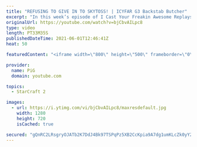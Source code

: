 ```yaml
---
title: "REFUSING TO GIVE IN TO SKYTOSS! | ICYFAR G3 Backstab Butcher"
excerpt: "In this week’s episode of I Cast Your Freakin Awesome Replays (ICYFAR) players sent in their StarCraft 2 replays where they backstab and harass their opponent as much as possible (Backstab Butcher)! Here’s a fun game of protoss versus protoss completing the challenge in humorous fashion.  Soo vs Fantasy:"
originalUrl: https://youtube.com/watch?v=bjCbvAILpc8
type: video
length: PT33M35S
publishedDateTime: 2021-06-01T12:46:41Z
heat: 50

featuredContent: "<iframe width=\"800\" height=\"500\" frameborder=\"0\" src=\"https://www.youtube.com/embed/bjCbvAILpc8\" allow=\"accelerometer; autoplay; encrypted-media; gyroscope; picture-in-picture\" allowfullscreen></iframe>"

provider:
  name: PiG
  domain: youtube.com

topics:
  - StarCraft 2

images:
  - url: https://i.ytimg.com/vi/bjCbvAILpc8/maxresdefault.jpg
    width: 1280
    height: 720
    isCached: true

secured: "gQnRC2LRsgryOJATb2K7DdJ4Bk97TSPqPz5XB2CcKpia9A7dg1umKLcZk0yY2s95qhaKCAtC+IxWCfbFE3vIfL027noJmIvNpWlDs+Hf5JR0YfR9nEA+g/IXN5wv3Qy76gvMQqAB8jzv+1APZHbvNI3R+ZjxlBAyGqeVZlw+3B8OLwwcJZTzMVijNeDJdUwRJ8IpJgY8qMIOO9roHl8GV2ixHHJPRgCKg4s8iZivsfbUIpPgr5bbRVLhCXg+E602x6l98pZpBJkXjmd5R/QqL5yKgk9ilSzm+y7t+McL6Ijh90ugHsQxFuu0GB73kWIxzU/uyd24G/eiM/oLcKK2L5Sghp1ZBs9MikjHnryNgny+KyxE7iEt8PBs7Qk6g73v8hajsPGAliNQs+tHpO0Ek9KGaFBKtJ1XlDihj3gZXik=;VubUdzLviWZ0mpsxuHStVg=="
---
```


